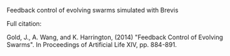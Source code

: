 Feedback control of evolving swarms simulated with Brevis

Full citation:

Gold, J., A. Wang, and K. Harrington, (2014) "Feedback Control of Evolving Swarms". In Proceedings of Artificial Life XIV, pp. 884-891.
